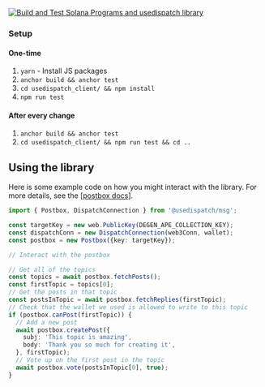 [![Build and Test Solana Programs and usedispatch library](https://github.com/0xengage/msg/actions/workflows/rust.yml/badge.svg)](https://github.com/0xengage/msg/actions/workflows/rust.yml)

### Setup

#### One-time

1. `yarn` - Install JS packages
1. `anchor build && anchor test`
1. `cd usedispatch_client/ && npm install`
1. `npm run test`

#### After every change

1. `anchor build && anchor test`
1. `cd usedispatch_client/ && npm run test && cd ..`

## Using the library

Here is some example code on how you might interact with the library. For more details, see the [[postbox docs](https://docs.dispatch.forum/docs/developer/postbox)].

```typescript
import { Postbox, DispatchConnection } from '@usedispatch/msg';

const targetKey = new web.PublicKey(DEGEN_APE_COLLECTION_KEY);
const dispatchConn = new DispatchConnection(web3Conn, wallet);
const postbox = new Postbox({key: targetKey});

// Interact with the postbox

// Get all of the topics
const topics = await postbox.fetchPosts();
const firstTopic = topics[0];
// Get the posts in that topic
const postsInTopic = await postbox.fetchReplies(firstTopic);
// Check that the wallet we used is allowed to write to this topic
if (postbox.canPost(firstTopic)) {
  // Add a new post
  await postbox.createPost({
    subj: 'This topic is amazing',
    body: 'Thank you so much for creating it',
  }, firstTopic);
  // Vote up on the first post in the topic
  await postbox.vote(postsInTopic[0], true);
}
```